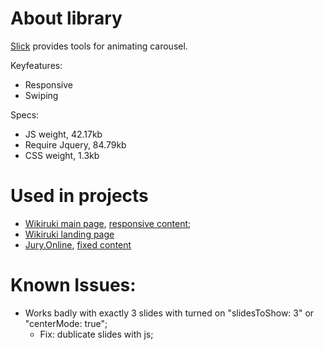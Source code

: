 # About library
[Slick](http://kenwheeler.github.io/slick/) provides tools for animating carousel.

Keyfeatures:
- Responsive
- Swiping

Specs:
- JS weight, 42.17kb
- Require Jquery, 84.79kb
- CSS weight, 1.3kb

# Used in projects
- [Wikiruki main page](https://github.com/ned4ded/wikiruki_main), [responsive content](https://ned4ded.github.io/wikiruki_main/app/index.html);
- [Wikiruki landing page](https://github.com/ned4ded/wikiruki_landing)
- [Jury.Online](https://github.com/ned4ded/jury.online), [fixed content](https://ned4ded.github.io/jury.online/www/index.html#news-block-slider)

# Known Issues:
- Works badly with exactly 3 slides with turned on "slidesToShow: 3" or "centerMode: true";
  - Fix: dublicate slides with js;
